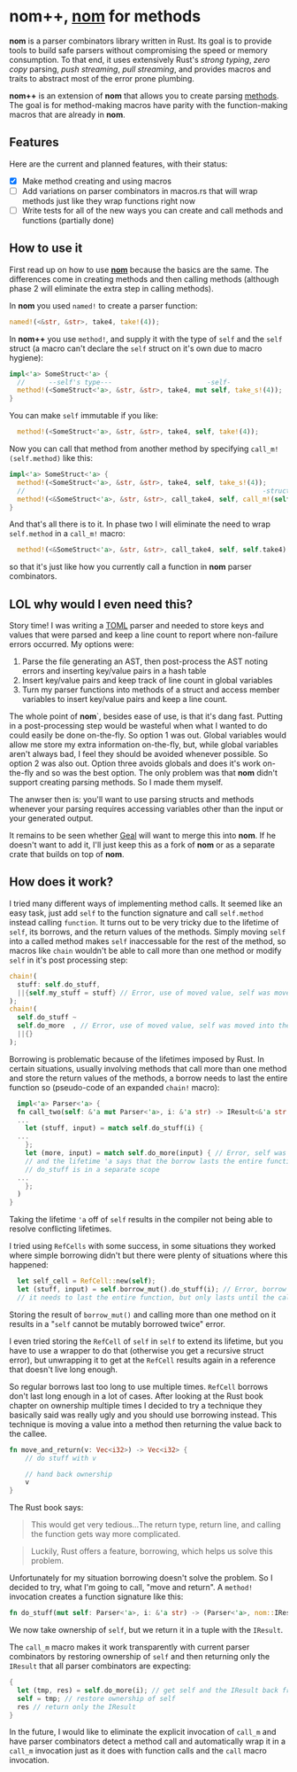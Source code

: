 # nom++, [nom](https://github.com/Geal/nom) for methods


**nom** is a parser combinators library written in Rust. Its goal is to provide tools to build safe parsers without compromising the speed or memory consumption. To that end, it uses extensively Rust's *strong typing*, *zero copy* parsing, *push streaming*, *pull streaming*, and provides macros and traits to abstract most of the error prone plumbing.

**nom++** is an extension of **nom** that allows you to create parsing [methods](http://stackoverflow.com/questions/155609/difference-between-a-method-and-a-function). The goal is for method-making macros have parity with the function-making macros that are already in **nom**. 

## Features

Here are the current and planned features, with their status:
- [x] Make method creating and using macros
- [ ] Add variations on parser combinators in macros.rs that will wrap methods just like they wrap functions right now
- [ ] Write tests for all of the new ways you can create and call methods and functions (partially done)

## How to use it

First read up on how to use [**nom**](https://github.com/Geal/nom) because the basics are the same. The differences come in creating methods and then calling methods (although phase 2 will eliminate the extra step in calling methods).

In **nom** you used `named!` to create a parser function:
```rust
named!(<&str, &str>, take4, take!(4));
```
In **nom++** you use `method!`, and supply it with the type of `self` and the `self` struct (a macro can't declare the `self` struct on it's own due to macro hygiene):
```rust
impl<'a> SomeStruct<'a> {
  //      --self's type---                        -self-
  method!(<SomeStruct<'a>, &str, &str>, take4, mut self, take_s!(4));
}
```
You can make `self` immutable if you like:
```rust
  method!(<SomeStruct<'a>, &str, &str>, take4, self, take!(4));
```

Now you can call that method from another method by specifying `call_m!(self.method)` like this:
```rust
impl<'a> SomeStruct<'a> {
  method!(<SomeStruct<'a>, &str, &str>, take4, self, take_s!(4));
  //                                                            -struct.method-
  method!(<&SomeStruct<'a>, &str, &str>, call_take4, self, call_m!(self.take4));
}
```
And that's all there is to it. In phase two I will eliminate the need to wrap `self.method` in a `call_m!` macro:
```rust
  method!(<&SomeStruct<'a>, &str, &str>, call_take4, self, self.take4);
```
so that it's just like how you currently call a function in **nom** parser combinators.

## LOL why would I even need this?

Story time! I was writing a [TOML](https://github.com/toml-lang/toml) parser and needed to store keys and values that were parsed and keep a line count to report where non-failure errors occurred. My options were:

1. Parse the file generating an AST, then post-process the AST noting errors and inserting key/value pairs in a hash table
2. Insert key/value pairs and keep track of line count in global variables
3. Turn my parser functions into methods of a struct and access member variables to insert key/value pairs and keep a line count.

The whole point of **nom**`, besides ease of use, is that it's dang fast. Putting in a post-processing step would be wasteful when what I wanted to do could easily be done on-the-fly. So option 1 was out. Global variables would allow me store my extra information on-the-fly, but, while global variables aren't always bad, I feel they should be avoided whenever possible. So option 2 was also out. Option three avoids globals and does it's work on-the-fly and so was the best option. The only problem was that **nom** didn't support creating parsing methods. So I made them myself.

The anwser then is: you'll want to use parsing structs and methods whenever your parsing requires accessing variables other than the input or your generated output.

It remains to be seen whether [Geal](https://github.com/Geal/) will want to merge this into **nom**. If he doesn't want to add it, I'll just keep this as a fork of **nom** or as a separate crate that builds on top of **nom**.

## How does it work?

I tried many different ways of implementing method calls. It seemed like an easy task, just add `self` to the function signature and call `self.method` instead calling `function`. It turns out to be very tricky due to the lifetime of `self`, its borrows, and the return values of the methods. Simply moving `self` into a called method makes `self` inaccessable for the rest of the method, so macros like `chain` wouldn't be able to call more than one method or modify `self` in it's post processing step:
```rust
chain!(
  stuff: self.do_stuff,
  ||{self.my_stuff = stuff} // Error, use of moved value, self was moved into the do_stuff method.
);
chain!(
  self.do_stuff ~
  self.do_more  , // Error, use of moved value, self was moved into the do_stuff method.
  ||{}
);
```
Borrowing is problematic because of the lifetimes imposed by Rust. In certain situations, usually involving methods that call more than one method and store the return values of the methods, a borrow needs to last the entire function so (pseudo-code of an expanded `chain!` macro):
```rust
  impl<'a> Parser<'a> {
  fn call_two(self: &'a mut Parser<'a>, i: &'a str) -> IResult<&'a str &'a str> {
  ...
    let (stuff, input) = match self.do_stuff(i) {
  ...
    };
    let (more, input) = match self.do_more(input) { // Error, self was borrowed at self.do stuff
    // and the lifetime 'a says that the borrow lasts the entire function, even if the call to
    // do_stuff is in a separate scope
  ...
    };
  )
}
```
Taking the lifetime `'a` off of `self` results in the compiler not being able to resolve conflicting lifetimes.

I tried using `RefCells` with some success, in some situations they worked where simple borrowing didn't but there were plenty of situations where this happened:
```rust
  let self_cell = RefCell::new(self);
  let (stuff, input) = self.borrow_mut().do_stuff(i); // Error, borrow doen't live long enough,
  // it needs to last the entire function, but only lasts until the call to do_stuff..
```
Storing the result of `borrow_mut()` and calling more than one method on it results in a "`self` cannot be mutably borrowed twice" error.

I even tried storing the `RefCell` of `self` in `self` to extend its lifetime, but you have to use a wrapper to do that (otherwise you get a recursive struct error), but unwrapping it to get at the `RefCell` results again in a reference that doesn't live long enough.

So regular borrows last too long to use multiple times. `RefCell` borrows don't last long enough in a lot of cases. After looking at the Rust book chapter on ownership multiple times I decided to try a technique they basically said was really ugly and you should use borrowing instead. This technique is moving a value into a method then returning the value back to the callee.
```rust
fn move_and_return(v: Vec<i32>) -> Vec<i32> {
    // do stuff with v

    // hand back ownership
    v
}
```
The Rust book says:
> This would get very tedious...The return type, return line, and calling the function gets way more complicated.

> Luckily, Rust offers a feature, borrowing, which helps us solve this problem.

Unfortunately for my situation borrowing doesn't solve the problem. So I decided to try, what I'm going to call, "move and return". A `method!` invocation creates a function signature like this:
```rust
fn do_stuff(mut self: Parser<'a>, i: &'a str) -> (Parser<'a>, nom::IResult<&'a str, &'a str>)
```
We now take ownership of `self`, but we return it in a tuple with the `IResult`.

The `call_m` macro makes it work transparently with current parser combinators by restoring ownership of `self` and then returning only the `IResult` that all parser combinators are expecting:
```rust
{
  let (tmp, res) = self.do_more(i); // get self and the IResult back from the called method
  self = tmp; // restore ownership of self
  res // return only the IResult
}
```
In the future, I would like to eliminate the explicit invocation of `call_m` and have parser combinators detect a method call and automatically wrap it in a `call_m` invocation just as it does with function calls and the `call` macro invocation.
